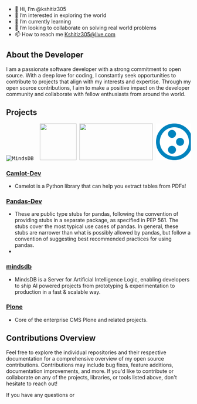 - 👋 Hi, I’m @kshitiz305
- 👀 I’m interested in exploring the world
- 🌱 I’m currently learning 
- 💞️ I’m looking to collaborate on solving 
                    real world problems
- 📫 How to reach me Kshitiz305@live.com

## About the Developer

I am a passionate software developer with a strong commitment to open source. With a deep love for coding, I constantly seek opportunities to contribute to projects that align with my interests and expertise. Through my open source contributions, I aim to make a positive impact on the developer community and collaborate with fellow enthusiasts from around the world.

## Projects
<pre><img width="300" src="https://github.com/mindsdb/mindsdb_native/blob/stable/assets/MindsDBColorPurp@3x.png?raw=true" alt="MindsDB" >  <img src="https://raw.githubusercontent.com/camelot-dev/camelot/master/docs/_static/camelot.png" width="100" height="100"> <img src="https://pandas.pydata.org/static/img/pandas.svg" width="200" height="100"> <img alt="Plone Logo" width="100" src="https://raw.githubusercontent.com/plone/.github/main/plone-logo.png"> </pre>


### [Camlot-Dev](https://github.com/camelot-dev/camelot)

- Camelot is a Python library that can help you extract tables from PDFs!

### [Pandas-Dev](https://github.com/pandas-dev/pandas-stubs)

- These are public type stubs for pandas, following the convention of providing stubs in a separate package, as specified in PEP 561. The stubs cover the most typical use cases of pandas. In general, these stubs are narrower than what is possibly allowed by pandas, but follow a convention of suggesting best recommended practices for using pandas.
- 
### [mindsdb](https://github.com/mindsdb/mindsdb)

- MindsDB is a Server for Artificial Intelligence Logic, enabling developers to ship AI powered projects from prototyping & experimentation to production in a fast & scalable way.

### [Plone](https://github.com/plone/)

- Core of the enterprise CMS Plone and related projects.


## Contributions Overview

Feel free to explore the individual repositories and their respective documentation for a comprehensive overview of my open source contributions. Contributions may include bug fixes, feature additions, documentation improvements, and more. If you'd like to contribute or collaborate on any of the projects, libraries, or tools listed above, don't hesitate to reach out!

If you have any questions or



<!---
kshitiz305/kshitiz305 is a ✨ special ✨ repository because its `README.md` (this file) appears on your GitHub profile.
You can click the Preview link to take a look at your changes.
--->

